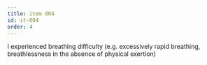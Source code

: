 ```yaml
---
title: item 004
id: it-004
order: 4
---
```

I experienced breathing difficulty (e.g. excessively rapid breathing, breathlessness in the absence of physical exertion)